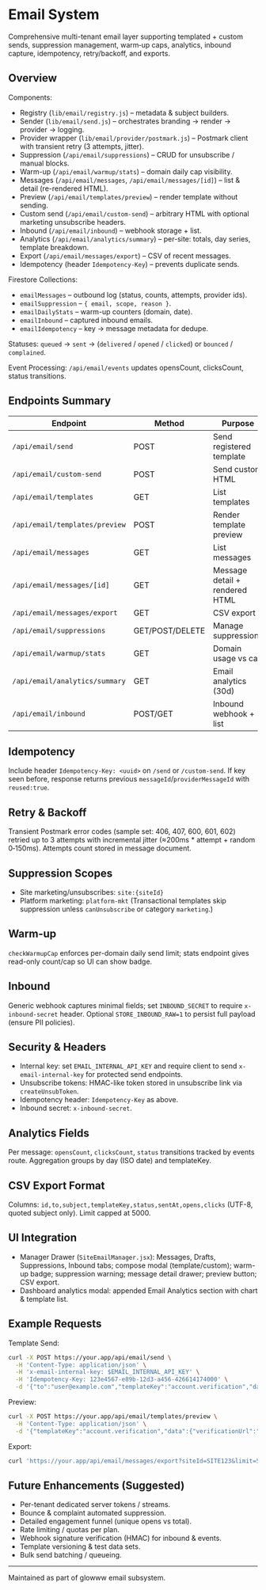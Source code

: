# Email System

Comprehensive multi-tenant email layer supporting templated + custom sends, suppression management, warm‑up caps, analytics, inbound capture, idempotency, retry/backoff, and exports.

## Overview
Components:
- Registry (`lib/email/registry.js`) – metadata & subject builders.
- Sender (`lib/email/send.js`) – orchestrates branding → render → provider → logging.
- Provider wrapper (`lib/email/provider/postmark.js`) – Postmark client with transient retry (3 attempts, jitter).
- Suppression (`/api/email/suppressions`) – CRUD for unsubscribe / manual blocks.
- Warm-up (`/api/email/warmup/stats`) – domain daily cap visibility.
- Messages (`/api/email/messages`, `/api/email/messages/[id]`) – list & detail (re-rendered HTML).
- Preview (`/api/email/templates/preview`) – render template without sending.
- Custom send (`/api/email/custom-send`) – arbitrary HTML with optional marketing unsubscribe headers.
- Inbound (`/api/email/inbound`) – webhook storage + list.
- Analytics (`/api/email/analytics/summary`) – per-site: totals, day series, template breakdown.
- Export (`/api/email/messages/export`) – CSV of recent messages.
- Idempotency (header `Idempotency-Key`) – prevents duplicate sends.

Firestore Collections:
- `emailMessages` – outbound log (status, counts, attempts, provider ids).
- `emailSuppression` – `{ email, scope, reason }`.
- `emailDailyStats` – warm-up counters (domain, date).
- `emailInbound` – captured inbound emails.
- `emailIdempotency` – key → message metadata for dedupe.

Statuses: `queued` → `sent` → (`delivered` / `opened` / `clicked`) or `bounced` / `complained`.

Event Processing: `/api/email/events` updates opensCount, clicksCount, status transitions.

## Endpoints Summary
| Endpoint | Method | Purpose | Notes |
|----------|--------|---------|-------|
| `/api/email/send` | POST | Send registered template | Body: `{ to, templateKey, data, siteId?, tenantId?, overrideSubject? }` |
| `/api/email/custom-send` | POST | Send custom HTML | Body: `{ to, subject, html, text?, siteId?, marketing? }` |
| `/api/email/templates` | GET | List templates | key, audience, category |
| `/api/email/templates/preview` | POST | Render template preview | No send; validates requiredData |
| `/api/email/messages` | GET | List messages | Filters: `siteId,status,template,to,cursor,limit` |
| `/api/email/messages/[id]` | GET | Message detail + rendered HTML | Re-renders template safely |
| `/api/email/messages/export` | GET | CSV export | Query: `siteId,limit` |
| `/api/email/suppressions` | GET/POST/DELETE | Manage suppressions | Scopes: `site:{id}`, `platform-mkt` |
| `/api/email/warmup/stats` | GET | Domain usage vs cap | Does not increment |
| `/api/email/analytics/summary` | GET | Email analytics (30d) | Query: `siteId,days?` |
| `/api/email/inbound` | POST/GET | Inbound webhook + list | Header `x-inbound-secret` optional |

## Idempotency
Include header `Idempotency-Key: <uuid>` on `/send` or `/custom-send`. If key seen before, response returns previous `messageId`/`providerMessageId` with `reused:true`.

## Retry & Backoff
Transient Postmark error codes (sample set: 406, 407, 600, 601, 602) retried up to 3 attempts with incremental jitter (≈200ms * attempt + random 0‑150ms). Attempts count stored in message document.

## Suppression Scopes
- Site marketing/unsubscribes: `site:{siteId}`
- Platform marketing: `platform-mkt`
(Transactional templates skip suppression unless `canUnsubscribe` or category `marketing`.)

## Warm-up
`checkWarmupCap` enforces per-domain daily send limit; stats endpoint gives read-only count/cap so UI can show badge.

## Inbound
Generic webhook captures minimal fields; set `INBOUND_SECRET` to require `x-inbound-secret` header. Optional `STORE_INBOUND_RAW=1` to persist full payload (ensure PII policies).

## Security & Headers
- Internal key: set `EMAIL_INTERNAL_API_KEY` and require client to send `x-email-internal-key` for protected send endpoints.
- Unsubscribe tokens: HMAC-like token stored in unsubscribe link via `createUnsubToken`.
- Idempotency header: `Idempotency-Key` as above.
- Inbound secret: `x-inbound-secret`.

## Analytics Fields
Per message: `opensCount`, `clicksCount`, `status` transitions tracked by events route. Aggregation groups by day (ISO date) and templateKey.

## CSV Export Format
Columns: `id,to,subject,templateKey,status,sentAt,opens,clicks` (UTF-8, quoted subject only). Limit capped at 5000.

## UI Integration
- Manager Drawer (`SiteEmailManager.jsx`): Messages, Drafts, Suppressions, Inbound tabs; compose modal (template/custom); warm-up badge; suppression warning; message detail drawer; preview button; CSV export.
- Dashboard analytics modal: appended Email Analytics section with chart & template list.

## Example Requests
Template Send:
```bash
curl -X POST https://your.app/api/email/send \
  -H 'Content-Type: application/json' \
  -H 'x-email-internal-key: $EMAIL_INTERNAL_API_KEY' \
  -H 'Idempotency-Key: 123e4567-e89b-12d3-a456-426614174000' \
  -d '{"to":"user@example.com","templateKey":"account.verification","data":{"verificationUrl":"https://..."},"siteId":"SITE123"}'
```
Preview:
```bash
curl -X POST https://your.app/api/email/templates/preview \
  -H 'Content-Type: application/json' \
  -d '{"templateKey":"account.verification","data":{"verificationUrl":"https://..."},"siteId":"SITE123"}'
```
Export:
```bash
curl 'https://your.app/api/email/messages/export?siteId=SITE123&limit=500' -o emails.csv
```

## Future Enhancements (Suggested)
- Per-tenant dedicated server tokens / streams.
- Bounce & complaint automated suppression.
- Detailed engagement funnel (unique opens vs total).
- Rate limiting / quotas per plan.
- Webhook signature verification (HMAC) for inbound & events.
- Template versioning & test data sets.
- Bulk send batching / queueing.

---
Maintained as part of glowww email subsystem.
